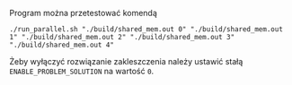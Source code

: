 Program można przetestować komendą

```
./run_parallel.sh "./build/shared_mem.out 0" "./build/shared_mem.out 1" "./build/shared_mem.out 2" "./build/shared_mem.out 3" "./build/shared_mem.out 4"
```

Żeby wyłączyć rozwiązanie zakleszczenia należy ustawić stałą `ENABLE_PROBLEM_SOLUTION` na wartość `0`.